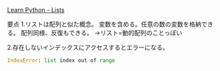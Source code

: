[Learn Python - Lists](https://www.learnpython.org/en/Lists)

要点
1.リストは配列と似た概念。
  変数を含める。任意の数の変数を格納できる。
  配列同様、反復もできる。
  →リスト=動的配列のことっぽい

2.存在しないインデックスにアクセスするとエラーになる。
```python
IndexError: list index out of range
```
